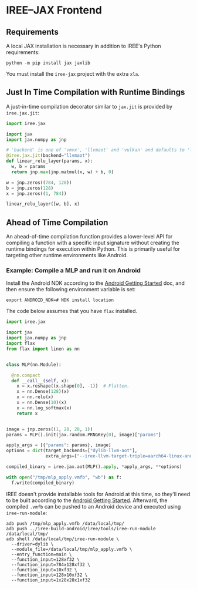# IREE–JAX Frontend

## Requirements

A local JAX installation is necessary in addition to IREE's Python requirements:

```shell
python -m pip install jax jaxlib
```

You must install the `iree-jax` project with the extra `xla`.

## Just In Time Compilation with Runtime Bindings

A just-in-time compilation decorator similar to `jax.jit` is provided by
`iree.jax.jit`:

```python
import iree.jax

import jax
import jax.numpy as jnp

# 'backend' is one of 'vmvx', 'llvmaot' and 'vulkan' and defaults to 'llvmaot'.
@iree.jax.jit(backend="llvmaot")
def linear_relu_layer(params, x):
  w, b = params
  return jnp.max(jnp.matmul(x, w) + b, 0)

w = jnp.zeros((784, 128))
b = jnp.zeros(128)
x = jnp.zeros((1, 784))

linear_relu_layer([w, b], x)
```

## Ahead of Time Compilation

An ahead-of-time compilation function provides a lower-level API for compiling a
function with a specific input signature without creating the runtime bindings
for execution within Python. This is primarily useful for targeting other
runtime environments like Android.

### Example: Compile a MLP and run it on Android

Install the Android NDK according to the
[Android Getting Started](https://google.github.io/iree/get-started/getting-started-android-cmake)
doc, and then ensure the following environment variable is set:

```shell
export ANDROID_NDK=# NDK install location
```

The code below assumes that you have `flax` installed.

```python
import iree.jax

import jax
import jax.numpy as jnp
import flax
from flax import linen as nn


class MLP(nn.Module):

  @nn.compact
  def __call__(self, x):
    x = x.reshape((x.shape[0], -1))  # Flatten.
    x = nn.Dense(128)(x)
    x = nn.relu(x)
    x = nn.Dense(10)(x)
    x = nn.log_softmax(x)
    return x


image = jnp.zeros((1, 28, 28, 1))
params = MLP().init(jax.random.PRNGKey(0), image)["params"]

apply_args = [{"params": params}, image]
options = dict(target_backends=["dylib-llvm-aot"],
               extra_args=["--iree-llvm-target-triple=aarch64-linux-android"])

compiled_binary = iree.jax.aot(MLP().apply, *apply_args, **options)

with open("/tmp/mlp_apply.vmfb", "wb") as f:
  f.write(compiled_binary)
```

IREE doesn't provide installable tools for Android at this time, so they'll need
to be built according to the
[Android Getting Started](https://google.github.io/iree/get-started/getting-started-android-cmake).
Afterward, the compiled `.vmfb` can be pushed to an Android device and executed
using `iree-run-module`:

```shell
adb push /tmp/mlp_apply.vmfb /data/local/tmp/
adb push ../iree-build-android/iree/tools/iree-run-module /data/local/tmp/
adb shell /data/local/tmp/iree-run-module \
  --driver=dylib \
  --module_file=/data/local/tmp/mlp_apply.vmfb \
  --entry_function=main \
  --function_input=128xf32 \
  --function_input=784x128xf32 \
  --function_input=10xf32 \
  --function_input=128x10xf32 \
  --function_input=1x28x28x1xf32
```
